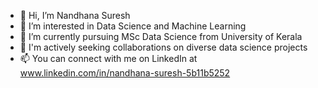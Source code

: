 - 👋 Hi, I’m Nandhana Suresh
- 👀 I’m interested in Data Science and Machine Learning
- 🌱 I’m currently pursuing MSc Data Science from University of Kerala
- 💞️ I'm actively seeking collaborations on diverse data science projects
- 📫 You can connect with me on LinkedIn at www.linkedin.com/in/nandhana-suresh-5b11b5252

<!---
nandhanasuresh/nandhanasuresh is a ✨ special ✨ repository because its `README.md` (this file) appears on your GitHub profile.
You can click the Preview link to take a look at your changes.
--->
